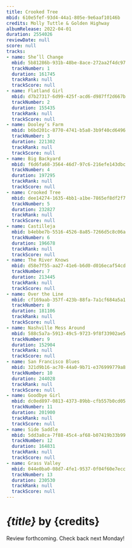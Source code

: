 ```yaml
---
title: Crooked Tree
mbid: 610e5fef-93d4-44a1-805e-9e6aaf10146b
credits: Molly Tuttle & Golden Highway
albumRelease: 2022-04-01
duration: 2554026
reviewDate: null
score: null
tracks:
- name: She’ll Change
  mbid: 5b81286b-931b-48be-8ace-272aa2f4dc97
  trackNumber: 1
  duration: 161745
  trackRank: null
  trackScore: null
- name: Flatland Girl
  mbid: d7b27317-6d99-425f-acd6-d987ff2d667b
  trackNumber: 2
  duration: 155435
  trackRank: null
  trackScore: null
- name: Dooley’s Farm
  mbid: b6bd201c-8770-4741-b5a8-3b9f40cd6496
  trackNumber: 3
  duration: 221302
  trackRank: null
  trackScore: null
- name: Big Backyard
  mbid: f6d6fa68-3564-46d7-97c6-216efe143dbc
  trackNumber: 4
  duration: 197295
  trackRank: null
  trackScore: null
- name: Crooked Tree
  mbid: dee14274-1635-4bb1-a1be-7865ef8df2f7
  trackNumber: 5
  duration: 232827
  trackRank: null
  trackScore: null
- name: Castilleja
  mbid: b4ebbe7b-5516-4526-8a85-7266d5c8c06a
  trackNumber: 6
  duration: 196678
  trackRank: null
  trackScore: null
- name: The River Knows
  mbid: d58e7f55-aa27-41e6-b6d0-d016ecaf54cd
  trackNumber: 7
  duration: 213445
  trackRank: null
  trackScore: null
- name: Over the Line
  mbid: cf169aab-357f-423b-88fa-7a1cf684a5a1
  trackNumber: 8
  duration: 181106
  trackRank: null
  trackScore: null
- name: Nashville Mess Around
  mbid: 588c5a7a-5913-49c5-9723-9f8f33902ae5
  trackNumber: 9
  duration: 152904
  trackRank: null
  trackScore: null
- name: San Francisco Blues
  mbid: 321d9b16-ac70-44a0-9b71-e376999779a8
  trackNumber: 10
  duration: 244028
  trackRank: null
  trackScore: null
- name: Goodbye Girl
  mbid: dc0ed897-0813-4373-89bb-cfb557b0cd05
  trackNumber: 11
  duration: 201900
  trackRank: null
  trackScore: null
- name: Side Saddle
  mbid: 5dd3a8ca-7f88-45c4-af68-b07419b33b99
  trackNumber: 12
  duration: 164831
  trackRank: null
  trackScore: null
- name: Grass Valley
  mbid: 044e0ba0-08d7-4fe1-9537-0f04f60e7ecc
  trackNumber: 13
  duration: 230530
  trackRank: null
  trackScore: null
---
```

# *{title}* by {credits}

Review forthcoming. Check back next Monday!
